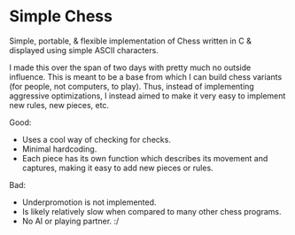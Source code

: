 # Simple Chess
Simple, portable, & flexible implementation of Chess written in C & displayed using
simple ASCII characters.

I made this over the span of two days with pretty much no outside influence.
This is meant to be a base from which I can build chess variants (for people, not
computers, to play). Thus, instead of implementing aggressive optimizations, I 
instead aimed to make it very easy to implement new rules, new pieces, etc.

Good:
- Uses a cool way of checking for checks.
- Minimal hardcoding.
- Each piece has its own function which describes its movement and captures,
  making it easy to add new pieces or rules.

Bad:
- Underpromotion is not implemented.
- Is likely relatively slow when compared to many other chess programs.
- No AI or playing partner. :/
